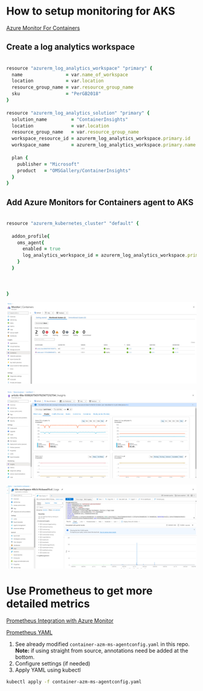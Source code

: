 # How to setup monitoring for AKS

[Azure Monitor For Containers](https://docs.microsoft.com/en-us/azure/azure-monitor/insights/container-insights-overview)

## Create a log analytics workspace 

```ruby

resource "azurerm_log_analytics_workspace" "primary" {
  name                = var.name_of_workspace
  location            = var.location
  resource_group_name = var.resource_group_name
  sku                 = "PerGB2018"
}

resource "azurerm_log_analytics_solution" "primary" {
  solution_name         = "ContainerInsights"
  location              = var.location
  resource_group_name   = var.resource_group_name
  workspace_resource_id = azurerm_log_analytics_workspace.primary.id
  workspace_name        = azurerm_log_analytics_workspace.primary.name

  plan {
    publisher = "Microsoft"
    product   = "OMSGallery/ContainerInsights"
  }
}

```

## Add Azure Monitors for Containers agent to AKS

```ruby

resource "azurerm_kubernetes_cluster" "default" {  
 
  addon_profile{   
    oms_agent{
      enabled = true
      log_analytics_workspace_id = azurerm_log_analytics_workspace.primary.id      
    }
  }

  

}

```

![Azure Monitor](images/AzureMonitor.jpg)

![Container Insights](images/ContainerInsights.jpg)

![Log Analytics](images/LogAnalytics.jpg)





# Use Prometheus to get more detailed metrics

[Prometheus Integration with Azure Monitor](https://docs.microsoft.com/en-us/azure/azure-monitor/insights/container-insights-prometheus-integration)

[Prometheus YAML](https://github.com/microsoft/OMS-docker/blob/ci_feature_prod/Kubernetes/container-azm-ms-agentconfig.yaml)

1. See already modified `container-azm-ms-agentconfig.yaml` in this repo.
**Note:** if using straight from source, annotations need be added at the bottom.
2. Configure settings (if needed)
3. Apply YAML using kubectl
```sh
kubectl apply -f container-azm-ms-agentconfig.yaml
```


